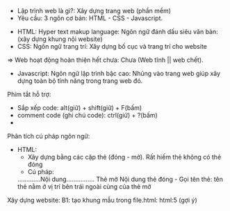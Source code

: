 - Lập trình web là gì?: Xây dựng trang web (phần mềm)
- Yêu cầu: 3 ngôn cơ bản: HTML - CSS - Javascript.

* HTML: Hyper text makup language: Ngôn ngữ đánh dấu siêu văn bản: (xây dựng khung nội website)
* CSS: Ngôn ngữ trang trí: Xây dựng bố cục và trang trí cho website

=> Web hoạt động hoàn thiện hết chưa: Chưa (Web tĩnh || web chết).

- Javascript: Ngôn ngữ lập trình bậc cao: Nhúng vào trang web giúp xây dựng toàn bộ tính năng trong trang web đó.

Phím tắt hỗ trợ:

- Sắp xếp code: alt(giữ) + shift(giữ) + F(bấm)
- comment code (ghi chú code): ctrl(giữ) + ?(bấm)
-

Phân tích cú pháp ngôn ngữ:

- HTML:
  - Xây dựng bằng các cặp thẻ (đóng - mở). Rất hiếm thẻ không có thẻ đóng
  - Cú pháp:
  <body>.............Nội dung................</body>
  Thẻ mở              Nội dung                thẻ đóng
  - Gọi tên thẻ: tên thẻ nằm ở vị trí bên trái ngoài cùng của thẻ mở

Xây dựng website:
B1: tạo khung mẫu trong file.html: html:5 (gợi ý)
